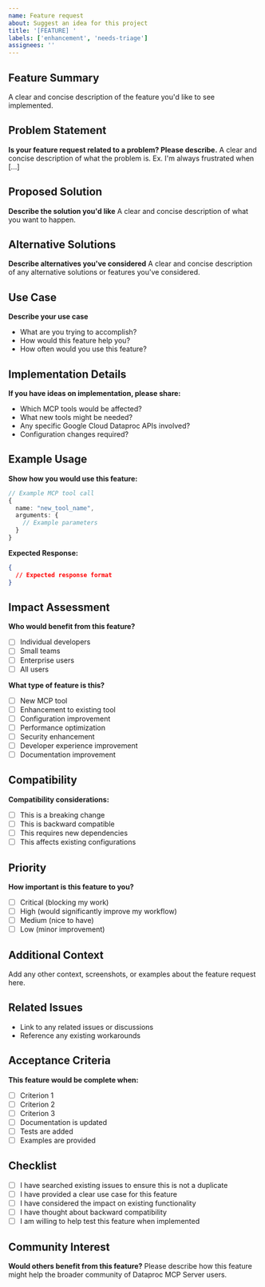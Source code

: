 ```yaml
---
name: Feature request
about: Suggest an idea for this project
title: '[FEATURE] '
labels: ['enhancement', 'needs-triage']
assignees: ''
---
```


## Feature Summary
A clear and concise description of the feature you'd like to see implemented.

## Problem Statement
**Is your feature request related to a problem? Please describe.**
A clear and concise description of what the problem is. Ex. I'm always frustrated when [...]

## Proposed Solution
**Describe the solution you'd like**
A clear and concise description of what you want to happen.

## Alternative Solutions
**Describe alternatives you've considered**
A clear and concise description of any alternative solutions or features you've considered.

## Use Case
**Describe your use case**
- What are you trying to accomplish?
- How would this feature help you?
- How often would you use this feature?

## Implementation Details
**If you have ideas on implementation, please share:**
- Which MCP tools would be affected?
- What new tools might be needed?
- Any specific Google Cloud Dataproc APIs involved?
- Configuration changes required?

## Example Usage
**Show how you would use this feature:**
```typescript
// Example MCP tool call
{
  name: "new_tool_name",
  arguments: {
    // Example parameters
  }
}
```

**Expected Response:**
```json
{
  // Expected response format
}
```

## Impact Assessment
**Who would benefit from this feature?**
- [ ] Individual developers
- [ ] Small teams
- [ ] Enterprise users
- [ ] All users

**What type of feature is this?**
- [ ] New MCP tool
- [ ] Enhancement to existing tool
- [ ] Configuration improvement
- [ ] Performance optimization
- [ ] Security enhancement
- [ ] Developer experience improvement
- [ ] Documentation improvement

## Compatibility
**Compatibility considerations:**
- [ ] This is a breaking change
- [ ] This is backward compatible
- [ ] This requires new dependencies
- [ ] This affects existing configurations

## Priority
**How important is this feature to you?**
- [ ] Critical (blocking my work)
- [ ] High (would significantly improve my workflow)
- [ ] Medium (nice to have)
- [ ] Low (minor improvement)

## Additional Context
Add any other context, screenshots, or examples about the feature request here.

## Related Issues
- Link to any related issues or discussions
- Reference any existing workarounds

## Acceptance Criteria
**This feature would be complete when:**
- [ ] Criterion 1
- [ ] Criterion 2
- [ ] Criterion 3
- [ ] Documentation is updated
- [ ] Tests are added
- [ ] Examples are provided

## Checklist
- [ ] I have searched existing issues to ensure this is not a duplicate
- [ ] I have provided a clear use case for this feature
- [ ] I have considered the impact on existing functionality
- [ ] I have thought about backward compatibility
- [ ] I am willing to help test this feature when implemented

## Community Interest
**Would others benefit from this feature?**
Please describe how this feature might help the broader community of Dataproc MCP Server users.